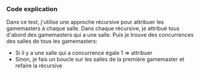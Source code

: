 ### Code explication

Dans ce test, j'utilise une approche récursive pour attribuer les gamemasters à chaque salle.
Dans chaque récursive, je attribué tous d'abord des gamemasters qui a une salle.
Puis je trouve des concurrences des salles de tous les gamemasters:

- Si il y a une salle qui a concurrence égale 1 => attribuer
- Sinon, je fais un boucle sur les salles de la première gamemaster et refaire la récursive
